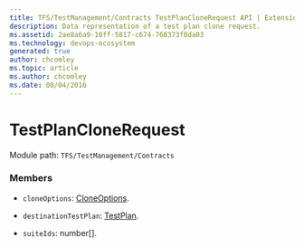 ```yaml
---
title: TFS/TestManagement/Contracts TestPlanCloneRequest API | Extensions for Azure DevOps Services
description: Data representation of a test plan clone request.
ms.assetid: 2ae8a6a9-10ff-5817-c674-768373f8da03
ms.technology: devops-ecosystem
generated: true
author: chcomley
ms.topic: article
ms.author: chcomley
ms.date: 08/04/2016
---
```


# TestPlanCloneRequest

Module path: `TFS/TestManagement/Contracts`


### Members

* `cloneOptions`: [CloneOptions](../../../TFS/TestManagement/Contracts/CloneOptions.md). 

* `destinationTestPlan`: [TestPlan](../../../TFS/TestManagement/Contracts/TestPlan.md). 

* `suiteIds`: number[]. 

